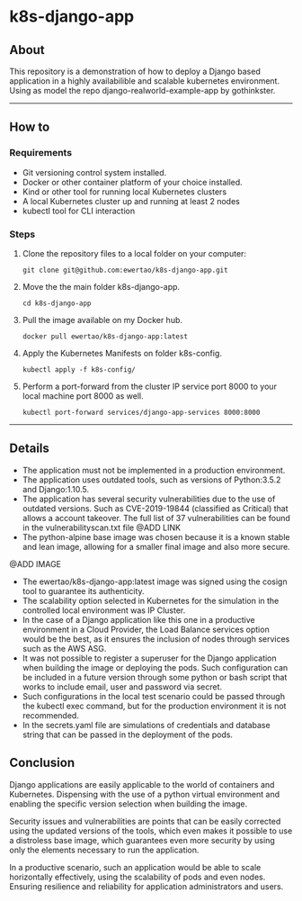 # k8s-django-app

## About

This repository is a demonstration of how to deploy a Django based application in a highly availabilible and scalable kubernetes environment. Using as model the repo django-realworld-example-app by gothinkster.

___

## How to

### Requirements

- Git versioning control system installed.
- Docker or other container platform of your choice installed.
- Kind or other tool for running local Kubernetes clusters
- A local Kubernetes cluster up and running at least 2 nodes
- kubectl tool for CLI interaction

### Steps

1. Clone the repository files to a local folder on your computer:
    
    `git clone git@github.com:ewertao/k8s-django-app.git`
    
2. Move the the main folder k8s-django-app.
    
    `cd k8s-django-app` 
    
3. Pull the image available on my Docker hub.
    
    `docker pull ewertao/k8s-django-app:latest`
    
4. Apply the Kubernetes Manifests on folder k8s-config.
    
    `kubectl apply -f k8s-config/`
    
5. Perform a port-forward from the cluster IP service port 8000 to your local machine port 8000 as well.
    
    `kubectl port-forward services/django-app-services 8000:8000`
    
___

## Details

- The application must not be implemented in a production environment.
- The application uses outdated tools, such as versions of Python:3.5.2 and Django:1.10.5.
- The application has several security vulnerabilities due to the use of outdated versions. Such as CVE-2019-19844 (classified as Critical) that allows a account takeover.
The full list of 37 vulnerabilities can be found in the vulnerabilityscan.txt file @ADD LINK
- The python-alpine base image was chosen because it is a known stable and lean image, allowing for a smaller final image and also more secure.

@ADD IMAGE

- The ewertao/k8s-django-app:latest image was signed using the cosign tool to guarantee its authenticity.
- The scalability option selected in Kubernetes for the simulation in the controlled local environment was IP Cluster.
- In the case of a Django application like this one in a productive environment in a Cloud Provider, the Load Balance services option would be the best, as it ensures the inclusion of nodes through services such as the AWS ASG.
- It was not possible to register a superuser for the Django application when building the image or deploying the pods. Such configuration can be included in a future version through some python or bash script that works to include email, user and password via secret.
- Such configurations in the local test scenario could be passed through the kubectl exec command, but for the production environment it is not recommended.
- In the secrets.yaml file are simulations of credentials and database string that can be passed in the deployment of the pods.

## Conclusion

Django applications are easily applicable to the world of containers and Kubernetes. Dispensing with the use of a python virtual environment and enabling the specific version selection when building the image.

Security issues and vulnerabilities are points that can be easily corrected using the updated versions of the tools, which even makes it possible to use a distroless base image, which guarantees even more security by using only the elements necessary to run the application.

In a productive scenario, such an application would be able to scale horizontally effectively, using the scalability of pods and even nodes. Ensuring resilience and reliability for application administrators and users.